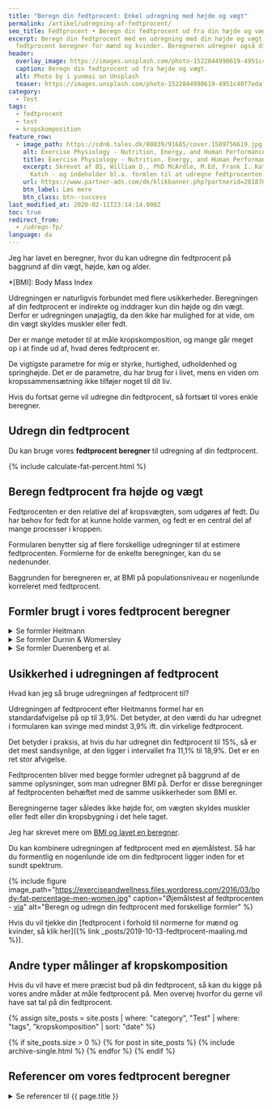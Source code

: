 ```yaml
---
title: "Beregn din fedtprocent: Enkel udregning med højde og vægt"
permalink: /artikel/udregning-af-fedtprocent/
seo_title: Fedtprocent • Beregn din fedtprocent ud fra din højde og vægt »
excerpt: Beregn din fedtprocent med en udregning med din højde og vægt i denne
  fedtprocent beregner for mænd og kvinder. Beregneren udregner også dit BMI.
header:
  overlay_image: https://images.unsplash.com/photo-1522844990619-4951c40f7eda?ixlib=rb-1.2.1&ixid=eyJhcHBfaWQiOjEyMDd9&auto=format&fit=crop&w=1600&q=80
  caption: Beregn din fedtprocent ud fra højde og vægt.
  alt: Photo by i yunmai on Unsplash
  teaser: https://images.unsplash.com/photo-1522844990619-4951c40f7eda?ixlib=rb-1.2.1&ixid=eyJhcHBfaWQiOjEyMDd9&auto=format&fit=crop&w=400&q=80
category:
  - Test
tags:
  - fedtprocent
  - test
  - kropskomposition
feature_row:
  - image_path: https://cdn6.tales.dk/00039/91685/cover.1589756619.jpg
    alt: Exercise Physiology - Nutrition, Energy, and Human Performance
    title: Exercise Physiology - Nutrition, Energy, and Human Performance
    excerpt: Skrevet af BS, William D., PhD McArdle, M.Ed, Frank I. Katch, Victor L.
      Katch - og indeholder bl.a. formlen til at udregne fedtprocenten.
    url: https://www.partner-ads.com/dk/klikbanner.php?partnerid=28187&bannerid=55214&htmlurl=https://bogreolen.dk/exercise-physiology_bs_9781451193831
    btn_label: Læs mere
    btn_class: btn--success
last_modified_at: 2020-02-11T23:14:14.000Z
toc: true
redirect_from:
  - /udregn-fp/
language: da
---
```

Jeg har lavet en beregner, hvor du kan udregne din fedtprocent på baggrund af din vægt, højde, køn og alder. 

*[BMI]: Body Mass Index

Udregningen er naturligvis forbundet med flere usikkerheder. Beregningen af din fedtprocent er indirekte og inddrager kun din højde og din vægt. Derfor er udregningen unøjagtig, da den ikke har mulighed for at vide, om din vægt skyldes muskler eller fedt.

Der er mange metoder til at måle kropskomposition, og mange går meget op i at finde ud af, hvad deres fedtprocent er.

De vigtigste parametre for mig er styrke, hurtighed, udholdenhed og springhøjde. Det er de parametre, du har brug for i livet, mens en viden om kropssammensætning ikke tilføjer noget til dit liv.

Hvis du fortsat gerne vil udregne din fedtprocent, så fortsæt til vores enkle beregner.

## Udregn din fedtprocent

Du kan bruge vores **fedtprocent beregner** til udregning af din fedtprocent.

{% include calculate-fat-percent.html %}

## Beregn fedtprocent fra højde og vægt

Fedtprocenten er den relative del af kropsvægten, som udgøres af fedt. Du har behov for fedt for at kunne holde varmen, og fedt er en central del af mange processer i kroppen.

Formularen benytter sig af flere forskellige udregninger til at estimere fedtprocenten. Formlerne for de enkelte beregninger, kan du se nedenunder.

Baggrunden for beregneren er, at BMI på populationsniveau er nogenlunde korreleret med fedtprocent.

## Formler brugt i vores fedtprocent beregner

<details markdown="1">
  <summary>Se formler Heitmann</summary>

### Heitmann beregning af fedtprocent

Heitmann bruger i sin formel køn, BMI og alder.

#### Formel for fedtprocent for mænd

{% include math formula="PBF = \frac{0.988 * BMI + 0.242 * weight (kg) + 0.094 * age - 30.18}{weight (kg)}" %}

#### Formel for fedtprocent for kvinder

{% include math formula="PBF = \frac{0.988 * BMI + 0.344 * weight (kg) + 0.094 * age - 30.18}{height (m)^2}" %}

</details>

<details markdown="1">
  <summary>Se formler Durnin & Womersley</summary>

### Durnin & Womersley udregning af fedtprocent

Durnin & Womersley bruger i sin formel BMI og køn.

#### Mænd: Udregn din fedtprocent

PBF = 1.34 * BMI - 12.47

#### Kvinder: Udregn din fedtprocent

PBF = 1.37 * BMI - 3.47

</details>

<details markdown="1">
  <summary>Se formler Duerenberg et al.</summary>

### Duerenberg et al. udregning af fedtprocent

PBF = 1.20  *BMI + 0.23*  age - 10.8 * sex - 5.4;

sex: men = 1; female = 0

</details>

## Usikkerhed i udregningen af fedtprocent

Hvad kan jeg så bruge udregningen af fedtprocent til?

Udregningen af fedtprocent efter Heitmanns formel har en standardafvigelse på op til 3,9%. Det betyder, at den værdi du har udregnet i formularen kan svinge med mindst 3,9% ift. din virkelige fedtprocent.

Det betyder i praksis, at hvis du har udregnet din fedtprocent til 15%, så er det mest sandsynlige, at den ligger i intervallet fra 11,1% til 18,9%. Det er en ret stor afvigelse.

Fedtprocenten bliver med begge formler udregnet på baggrund af de samme oplysninger, som man udregner BMI på. Derfor er disse beregninger af fedtprocenten behæftet med de samme usikkerheder som BMI er.

Beregningerne tager således ikke højde for, om vægten skyldes muskler eller fedt eller din kropsbygning i det hele taget.

Jeg har skrevet mere om [BMI og lavet en beregner](/bmi/).

Du kan kombinere udregningen af fedtprocent med en øjemålstest. Så har du formentlig en nogenlunde ide om din fedtprocent ligger inden for et sundt spektrum.

{% include figure image_path="https://exerciseandwellness.files.wordpress.com/2016/03/body-fat-percentage-men-women.jpg" caption="Øjemålstest af fedtprocenten - [via](https://exerciseandwellness.wordpress.com/2016/03/28/body-fat-percentages/)" alt="Beregn og udregn din fedtprocent med forskellige formler" %}

Hvis du vil tjekke din \[fedtprocent i forhold til normerne for mænd og kvinder, så klik her]({% link _posts/2019-10-13-fedtprocent-maaling.md %}).

## Andre typer målinger af kropskomposition

Hvis du vil have et mere præcist bud på din fedtprocent, så kan du kigge på vores andre måder at måle fedtprocent på. Men overvej hvorfor du gerne vil have sat tal på din fedtprocent.

{% assign site_posts = site.posts | where: "category", "Test" | where: "tags", "kropskomposition" | sort: "date" %}

{% if site_posts.size > 0 %}
  {% for post in site_posts %}
    {% include archive-single.html %}
  {% endfor %}
{% endif %}

## Referencer om vores fedtprocent beregner

<details markdown="1">
  <summary>Se referencer til {{ page.title }}</summary>

* Loenneke, Jeremy P., Kathryn M. Hirt, Jacob M. Wilson, Jeremy T Barnes, og Thomas J Pujol. 2013. “Predicting Body Composition in College Students Using the Womersley and Durnin Body Mass Index Equation”. Asian Journal of Sports Medicine 4 (2): 153–57. <https://www.ncbi.nlm.nih.gov/pmc/articles/PMC3690736/>.
* Heitmann, B. L. 1990. “Evaluation of Body Fat Estimated from Body Mass Index, Skinfolds and Impedance. A Comparative Study”. European Journal of Clinical Nutrition 44 (11): 831–37.
* Deurenberg, P., J. A. Weststrate, og J. C. Seidell. 1991. “Body Mass Index as a Measure of Body Fatness: Age- and Sex-Specific Prediction Formulas”. The British Journal of Nutrition 65 (2): 105–14. <https://doi.org/10.1079/bjn19910073>.

{% include feature_row type="left" %}